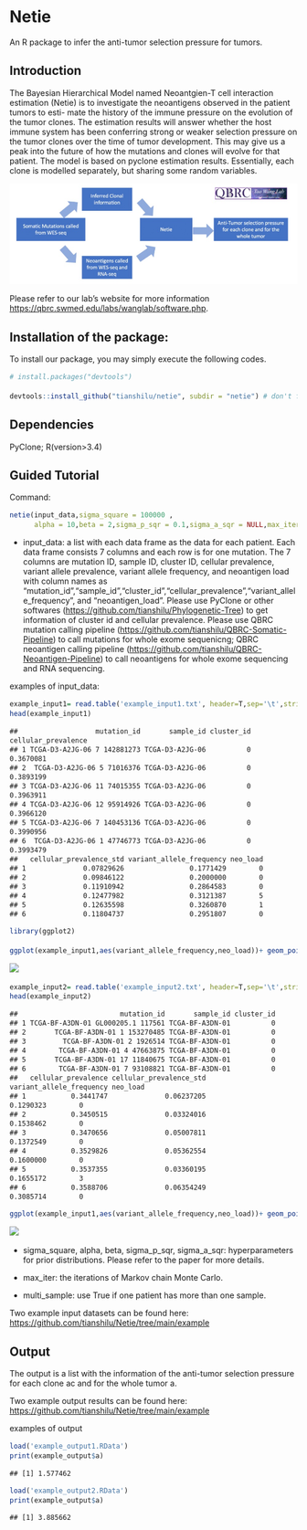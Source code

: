 Netie
=====

An R package to infer the anti-tumor selection pressure for tumors.

Introduction
------------

The Bayesian Hierarchical Model named Neoantgien-T cell interaction
estimation (Netie) is to investigate the neoantigens observed in the
patient tumors to esti- mate the history of the immune pressure on the
evolution of the tumor clones. The estimation results will answer
whether the host immune system has been conferring strong or weaker
selection pressure on the tumor clones over the time of tumor
development. This may give us a peak into the future of how the
mutations and clones will evolve for that patient. The model is based on
pyclone estimation results. Essentially, each clone is modelled
separately, but sharing some random variables. 

![NetieFlowchart](https://github.com/tianshilu/Netie/blob/main/flowchart.jpg)

Please refer to our lab’s website for more information
<a href="https://qbrc.swmed.edu/labs/wanglab/software.php" class="uri">https://qbrc.swmed.edu/labs/wanglab/software.php</a>.

Installation of the package:
----------------------------

To install our package, you may simply execute the following codes.

``` r
# install.packages("devtools") 

devtools::install_github("tianshilu/netie", subdir = "netie") # don't forget to specify subdir!
```

Dependencies
------------

PyClone; R(version&gt;3.4)

Guided Tutorial
---------------

Command:

``` r
netie(input_data,sigma_square = 100000 ,
      alpha = 10,beta = 2,sigma_p_sqr = 0.1,sigma_a_sqr = NULL,max_iter =100000,multi_sample = T)
```

-   input\_data: a list with each data frame as the data for each
    patient. Each data frame consists 7 columns and each row is for one
    mutation. The 7 columns are mutation ID, sample ID, cluster ID,
    cellular prevalence, variant allele prevalence, variant allele
    frequency, and neoantigen load with column names as
    “mutation\_id”,“sample\_id”,“cluster\_id”,“cellular\_prevalence”,“variant\_allele\_frequency”,
    and “neoantigen\_load”. Please use PyClone or other softwares
    (<a href="https://github.com/tianshilu/Phylogenetic-Tree" class="uri">https://github.com/tianshilu/Phylogenetic-Tree</a>)
    to get information of cluster id and cellular prevalence. Please use
    QBRC mutation calling pipeline
    (<a href="https://github.com/tianshilu/QBRC-Somatic-Pipeline" class="uri">https://github.com/tianshilu/QBRC-Somatic-Pipeline</a>)
    to call mutations for whole exome sequenicng; QBRC neoantigen
    calling pipeline
    (<a href="https://github.com/tianshilu/QBRC-Neoantigen-Pipeline" class="uri">https://github.com/tianshilu/QBRC-Neoantigen-Pipeline</a>)
    to call neoantigens for whole exome sequencing and RNA sequencing.

examples of input\_data:

``` r
example_input1= read.table('example_input1.txt', header=T,sep='\t',stringsAsFactors = F)
head(example_input1)
```

    ##                   mutation_id       sample_id cluster_id cellular_prevalence
    ## 1 TCGA-D3-A2JG-06 7 142881273 TCGA-D3-A2JG-06          0           0.3670081
    ## 2  TCGA-D3-A2JG-06 5 71016376 TCGA-D3-A2JG-06          0           0.3893199
    ## 3 TCGA-D3-A2JG-06 11 74015355 TCGA-D3-A2JG-06          0           0.3963911
    ## 4 TCGA-D3-A2JG-06 12 95914926 TCGA-D3-A2JG-06          0           0.3966120
    ## 5 TCGA-D3-A2JG-06 7 140453136 TCGA-D3-A2JG-06          0           0.3990956
    ## 6  TCGA-D3-A2JG-06 1 47746773 TCGA-D3-A2JG-06          0           0.3993479
    ##   cellular_prevalence_std variant_allele_frequency neo_load
    ## 1              0.07829626                0.1771429        0
    ## 2              0.09846122                0.2000000        0
    ## 3              0.11910942                0.2864583        0
    ## 4              0.12477982                0.3121387        5
    ## 5              0.12635598                0.3260870        1
    ## 6              0.11804737                0.2951807        0

``` r
library(ggplot2)

ggplot(example_input1,aes(variant_allele_frequency,neo_load))+ geom_point(colour = "seagreen3", size = 3) +labs(x = "Variant Allele Frequency",y="#Neoantigen per mutation")
```

![](netie_readme_files/figure-markdown_github/unnamed-chunk-3-1.png)

``` r
example_input2= read.table('example_input2.txt', header=T,sep='\t',stringsAsFactors = F)
head(example_input2)
```

    ##                         mutation_id       sample_id cluster_id
    ## 1 TCGA-BF-A3DN-01 GL000205.1 117561 TCGA-BF-A3DN-01          0
    ## 2       TCGA-BF-A3DN-01 1 153270485 TCGA-BF-A3DN-01          0
    ## 3         TCGA-BF-A3DN-01 2 1926514 TCGA-BF-A3DN-01          0
    ## 4        TCGA-BF-A3DN-01 4 47663875 TCGA-BF-A3DN-01          0
    ## 5       TCGA-BF-A3DN-01 17 11840675 TCGA-BF-A3DN-01          0
    ## 6        TCGA-BF-A3DN-01 7 93108821 TCGA-BF-A3DN-01          0
    ##   cellular_prevalence cellular_prevalence_std variant_allele_frequency neo_load
    ## 1           0.3441747              0.06237205                0.1290323        0
    ## 2           0.3450515              0.03324016                0.1538462        0
    ## 3           0.3470656              0.05007811                0.1372549        0
    ## 4           0.3529826              0.05362554                0.1600000        0
    ## 5           0.3537355              0.03360195                0.1655172        3
    ## 6           0.3588706              0.06354249                0.3085714        0

``` r
ggplot(example_input1,aes(variant_allele_frequency,neo_load))+ geom_point(colour = "blue", size = 3) +labs(x = "Variant Allele Frequency",y="#Neoantigen per mutation")
```

![](netie_readme_files/figure-markdown_github/unnamed-chunk-3-2.png)

-   sigma\_square, alpha, beta, sigma\_p\_sqr, sigma\_a\_sqr:
    hyperparameters for prior distributions. Please refer to the paper
    for more details.

-   max\_iter: the iterations of Markov chain Monte Carlo.

-   multi\_sample: use True if one patient has more than one sample.

Two example input datasets can be found here:
<a href="https://github.com/tianshilu/Netie/tree/main/example" class="uri">https://github.com/tianshilu/Netie/tree/main/example</a>

Output
------

The output is a list with the information of the anti-tumor selection
pressure for each clone ac and for the whole tumor a.

Two example output results can be found here:
<a href="https://github.com/tianshilu/Netie/tree/main/example" class="uri">https://github.com/tianshilu/Netie/tree/main/example</a>

examples of output

``` r
load('example_output1.RData')
print(example_output$a)
```

    ## [1] 1.577462

``` r
load('example_output2.RData')
print(example_output$a)
```

    ## [1] 3.885662
